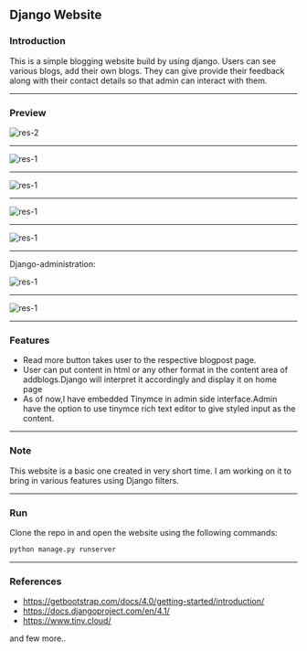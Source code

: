 ## **Django Website**

### **Introduction**
This is a simple blogging website build by using django. Users can see various blogs, add their own blogs. They can give provide their feedback along with their contact details so that admin can interact with them.

---


### **Preview**



![res-2](https://github.com/prajakta-1527/django_app/blob/main/static/img/Screenshot%20(112).png?raw=true)

---
![res-1](https://github.com/prajakta-1527/django_app/blob/main/static/img/Screenshot%20(114).png?raw=true)

---
![res-1](https://github.com/prajakta-1527/django_app/blob/main/static/img/Screenshot%20(115).png?raw=true)

---
![res-1](https://github.com/prajakta-1527/django_app/blob/main/static/img/Screenshot%20(116).png?raw=true)

---
![res-1](https://github.com/prajakta-1527/django_app/blob/main/static/img/Screenshot%20(117).png?raw=true)

---

Django-administration:

![res-1](https://github.com/prajakta-1527/django_app/blob/main/static/img/Screenshot%20(118).png?raw=true)

---
![res-1](https://github.com/prajakta-1527/django_app/blob/main/static/img/Screenshot%20(119).png?raw=true)

---
### **Features**
- Read more button takes user to the respective blogpost page.
- User can put content in html or any other format in the content area of addblogs.Django will interpret it accordingly and display it on home page
- As of now,I have embedded Tinymce in admin side interface.Admin have the option to use tinymce rich text editor to give styled input as the content.



---
### **Note**
This website is a basic one created in very short time. I am working on it to bring in various features using Django filters.


---

### **Run**
Clone the repo in and open the website using the following commands:
```bash
python manage.py runserver
```
---
### **References**

* https://getbootstrap.com/docs/4.0/getting-started/introduction/
* https://docs.djangoproject.com/en/4.1/
* https://www.tiny.cloud/

and few more..





